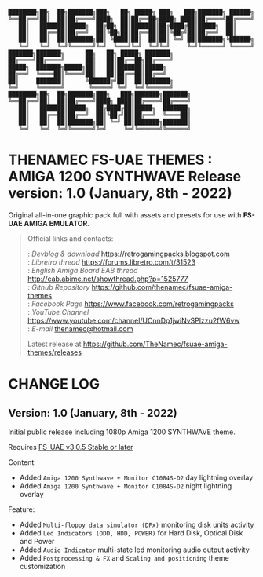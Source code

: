     ████████╗██╗  ██╗███████╗███╗   ██╗ █████╗ ███╗   ███╗███████╗ ██████╗
    ╚══██╔══╝██║  ██║██╔════╝████╗  ██║██╔══██╗████╗ ████║██╔════╝██╔════╝
       ██║   ███████║█████╗  ██╔██╗ ██║███████║██╔████╔██║█████╗  ██║
       ██║   ██╔══██║██╔══╝  ██║╚██╗██║██╔══██║██║╚██╔╝██║██╔══╝  ██║
       ██║   ██║  ██║███████╗██║ ╚████║██║  ██║██║ ╚═╝ ██║███████╗╚██████╗
       ╚═╝   ╚═╝  ╚═╝╚══════╝╚═╝  ╚═══╝╚═╝  ╚═╝╚═╝     ╚═╝╚══════╝ ╚═════╝
    ███████╗███████╗      ██╗   ██╗ █████╗ ███████╗
    ██╔════╝██╔════╝      ██║   ██║██╔══██╗██╔════╝
    █████╗  ███████╗█████╗██║   ██║███████║█████╗
    ██╔══╝  ╚════██║╚════╝██║   ██║██╔══██║██╔══╝
    ██║     ███████║      ╚██████╔╝██║  ██║███████╗
    ╚═╝     ╚══════╝       ╚═════╝ ╚═╝  ╚═╝╚══════╝
    ████████╗██╗  ██╗███████╗███╗   ███╗███████╗███████╗
    ╚══██╔══╝██║  ██║██╔════╝████╗ ████║██╔════╝██╔════╝
       ██║   ███████║█████╗  ██╔████╔██║█████╗  ███████╗
       ██║   ██╔══██║██╔══╝  ██║╚██╔╝██║██╔══╝  ╚════██║
       ██║   ██║  ██║███████╗██║ ╚═╝ ██║███████╗███████║
       ╚═╝   ╚═╝  ╚═╝╚══════╝╚═╝     ╚═╝╚══════╝╚══════╝
  
THENAMEC FS-UAE THEMES : AMIGA 1200 SYNTHWAVE
Release version: 1.0 (January, 8th - 2022)
=============================================================

Original all-in-one graphic pack full with assets and presets for use with **FS-UAE AMIGA EMULATOR**.
  
> Official links and contacts:  
> 
>: *Devblog & download* <https://retrogamingpacks.blogspot.com>  
>: *Libretro thread* <https://forums.libretro.com/t/31523>  
>: *English Amiga Board EAB thread* <http://eab.abime.net/showthread.php?p=1525777>  
>: *Github Repository* <https://github.com/thenamec/fsuae-amiga-themes>  
>: *Facebook Page* <https://www.facebook.com/retrogamingpacks>  
>: *YouTube Channel* <https://www.youtube.com/channel/UCnnDp1jwiNvSPlzzu2fW6vw>  
>: *E-mail* <thenamec@hotmail.com>  
> 
> Latest release at <https://github.com/TheNamec/fsuae-amiga-themes/releases>

CHANGE LOG
==========

Version: 1.0 (January, 8th - 2022)
-----------------------------------

Initial public release including 1080p Amiga 1200 SYNTHWAVE theme.

Requires [FS-UAE v3.0.5 Stable or later](#https://fs-uae.net/download)

Content:
- Added `Amiga 1200 Synthwave + Monitor C1084S-D2` day lightning overlay
- Added `Amiga 1200 Synthwave + Monitor C1084S-D2` night lightning overlay

Feature:
- Added `Multi-floppy data simulator (DFx)` monitoring disk units activity
- Added `Led Indicators (ODD, HDD, POWER)` for Hard Disk, Optical Disk and Power
- Added `Audio Indicator` multi-state led monitoring audio output activity
- Added `Postprocessing & FX` and `Scaling and positioning` theme customization
